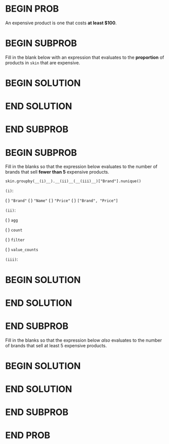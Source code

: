 # BEGIN PROB

An expensive product is one that costs **at least \$100**.

# BEGIN SUBPROB

Fill in the blank below with an expression that evaluates to the
**proportion** of products in `skin` that are expensive.

# BEGIN SOLUTION

# END SOLUTION

# END SUBPROB

# BEGIN SUBPROB

Fill in the blanks so that the expression below evaluates to the number
of brands that sell **fewer than 5** expensive products.


    skin.groupby(__(i)__).__(ii)__(__(iii)__)["Brand"].nunique()

`(i)`:

( ) `"Brand"` ( ) `"Name"` ( ) `"Price"` ( ) `["Brand", "Price"]`

`(ii)`:

( ) `agg`

( ) `count`

( ) `filter`

( ) `value_counts`

`(iii)`:

# BEGIN SOLUTION

# END SOLUTION

# END SUBPROB

Fill in the blanks so that the expression below *also* evaluates to the
number of brands that sell at least 5 expensive products.

# BEGIN SOLUTION

# END SOLUTION

# END SUBPROB

# END PROB